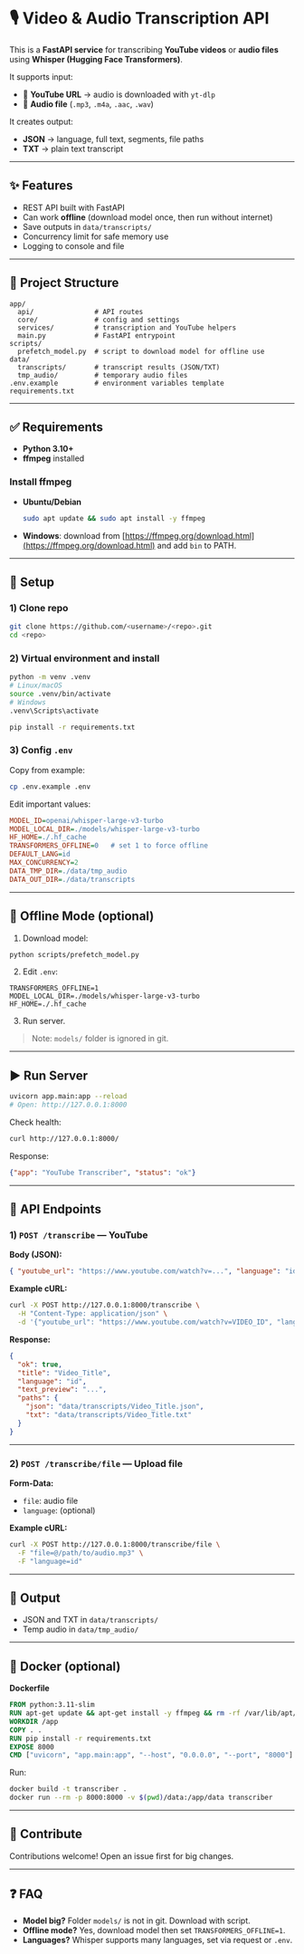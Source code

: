 # 🎙️ Video & Audio Transcription API

This is a **FastAPI service** for transcribing **YouTube videos** or **audio files** using **Whisper (Hugging Face Transformers)**.

It supports input:

* 🎥 **YouTube URL** → audio is downloaded with `yt-dlp`
* 🎵 **Audio file** (`.mp3`, `.m4a`, `.aac`, `.wav`)

It creates output:

* **JSON** → language, full text, segments, file paths
* **TXT** → plain text transcript

---

## ✨ Features

* REST API built with FastAPI
* Can work **offline** (download model once, then run without internet)
* Save outputs in `data/transcripts/`
* Concurrency limit for safe memory use
* Logging to console and file

---

## 📂 Project Structure

```
app/
  api/               # API routes
  core/              # config and settings
  services/          # transcription and YouTube helpers
  main.py            # FastAPI entrypoint
scripts/
  prefetch_model.py  # script to download model for offline use
data/
  transcripts/       # transcript results (JSON/TXT)
  tmp_audio/         # temporary audio files
.env.example         # environment variables template
requirements.txt
```

---

## ✅ Requirements

* **Python 3.10+**
* **ffmpeg** installed

### Install ffmpeg

* **Ubuntu/Debian**

  ```bash
  sudo apt update && sudo apt install -y ffmpeg
  ```
* **Windows**: download from [https://ffmpeg.org/download.html](https://ffmpeg.org/download.html) and add `bin` to PATH.

---

## 🚀 Setup

### 1) Clone repo

```bash
git clone https://github.com/<username>/<repo>.git
cd <repo>
```

### 2) Virtual environment and install

```bash
python -m venv .venv
# Linux/macOS
source .venv/bin/activate
# Windows
.venv\Scripts\activate

pip install -r requirements.txt
```

### 3) Config `.env`

Copy from example:

```bash
cp .env.example .env
```

Edit important values:

```ini
MODEL_ID=openai/whisper-large-v3-turbo
MODEL_LOCAL_DIR=./models/whisper-large-v3-turbo
HF_HOME=./.hf_cache
TRANSFORMERS_OFFLINE=0   # set 1 to force offline
DEFAULT_LANG=id
MAX_CONCURRENCY=2
DATA_TMP_DIR=./data/tmp_audio
DATA_OUT_DIR=./data/transcripts
```

---

## 🧰 Offline Mode (optional)

1. Download model:

```bash
python scripts/prefetch_model.py
```

2. Edit `.env`:

```
TRANSFORMERS_OFFLINE=1
MODEL_LOCAL_DIR=./models/whisper-large-v3-turbo
HF_HOME=./.hf_cache
```

3. Run server.

> Note: `models/` folder is ignored in git.

---

## ▶️ Run Server

```bash
uvicorn app.main:app --reload
# Open: http://127.0.0.1:8000
```

Check health:

```bash
curl http://127.0.0.1:8000/
```

Response:

```json
{"app": "YouTube Transcriber", "status": "ok"}
```

---

## 📡 API Endpoints

### 1) `POST /transcribe` — YouTube

**Body (JSON):**

```json
{ "youtube_url": "https://www.youtube.com/watch?v=...", "language": "id" }
```

**Example cURL:**

```bash
curl -X POST http://127.0.0.1:8000/transcribe \
  -H "Content-Type: application/json" \
  -d '{"youtube_url": "https://www.youtube.com/watch?v=VIDEO_ID", "language": "id"}'
```

**Response:**

```json
{
  "ok": true,
  "title": "Video_Title",
  "language": "id",
  "text_preview": "...",
  "paths": {
    "json": "data/transcripts/Video_Title.json",
    "txt": "data/transcripts/Video_Title.txt"
  }
}
```

---

### 2) `POST /transcribe/file` — Upload file

**Form-Data:**

* `file`: audio file
* `language`: (optional)

**Example cURL:**

```bash
curl -X POST http://127.0.0.1:8000/transcribe/file \
  -F "file=@/path/to/audio.mp3" \
  -F "language=id"
```

---

## 📁 Output

* JSON and TXT in `data/transcripts/`
* Temp audio in `data/tmp_audio/`

---

## 🐳 Docker (optional)

**Dockerfile**

```Dockerfile
FROM python:3.11-slim
RUN apt-get update && apt-get install -y ffmpeg && rm -rf /var/lib/apt/lists/*
WORKDIR /app
COPY . .
RUN pip install -r requirements.txt
EXPOSE 8000
CMD ["uvicorn", "app.main:app", "--host", "0.0.0.0", "--port", "8000"]
```

Run:

```bash
docker build -t transcriber .
docker run --rm -p 8000:8000 -v $(pwd)/data:/app/data transcriber
```

---

## 🤝 Contribute

Contributions welcome! Open an issue first for big changes.

---

## ❓ FAQ

* **Model big?** Folder `models/` is not in git. Download with script.
* **Offline mode?** Yes, download model then set `TRANSFORMERS_OFFLINE=1`.
* **Languages?** Whisper supports many languages, set via request or `.env`.
